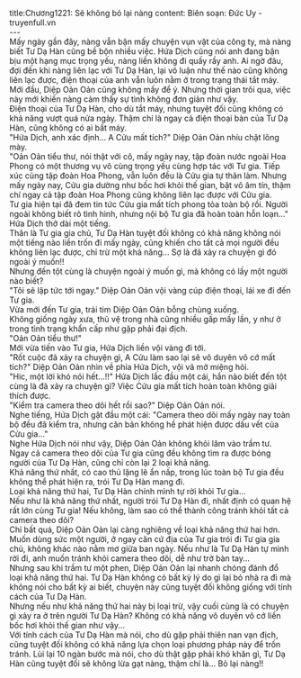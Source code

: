 title:Chương1221: Sẽ không bỏ lại nàng
content:
Biên soạn: Đức Uy - truyenfull.vn<br>---<br>Mấy ngày gần đây, nàng vẫn bận mấy chuyện vụn vặt của công ty, mà nàng biết Tư Dạ Hàn cũng bề bộn nhiều việc. Hứa Dịch cũng nói anh đang bận bịu một hạng mục trọng yếu, nàng liền không đi quấy rầy anh. Ai ngờ đâu, đợi đến khi nàng liên lạc với Tư Dạ Hàn, lại vô luận như thế nào cũng không liên lạc được, điện thoại của anh vẫn luôn nằm ở trong trạng thái tắt máy.<br>Mới đầu, Diệp Oản Oản cũng không mấy để ý. Nhưng thời gian trôi qua, việc này mới khiến nàng cảm thấy sự tình không đơn giản như vậy.<br>Điện thoại của Tư Dạ Hàn, cho dù tắt máy, nhưng tuyệt đối cũng không có khả năng vượt quá nửa ngày. Thậm chí là ngay cả điện thoại bàn của Tư Dạ Hàn, cũng không có ai bắt máy.<br>"Hứa Dịch, anh xác định... A Cửu mất tích?" Diệp Oản Oản nhíu chặt lông mày.<br>"Oản Oản tiểu thư, nói thật với cô, mấy ngày nay, tập đoàn nước ngoài Hoa Phong có một thương vụ vô cùng trọng yếu cùng hợp tác với Tư gia. Tiếp xúc cùng tập đoàn Hoa Phong, vẫn luôn đều là Cửu gia tự thân làm. Nhưng mấy ngày nay, Cửu gia dường như bốc hơi khỏi thế gian, bặt vô âm tín, thậm chí ngay cả tập đoàn Hoa Phong cũng không liên lạc được với Cửu gia.<br>Tư gia hiện tại đã đem tin tức Cửu gia mất tích phong tỏa toàn bộ rồi. Người ngoài không biết rõ tình hình, nhưng nội bộ Tư gia đã hoàn toàn hỗn loạn..." Hứa Dịch thở dài một tiếng.<br>Thân là Tư gia gia chủ, Tư Dạ Hàn tuyệt đối không có khả năng không nói một tiếng nào liền trốn đi mấy ngày, cũng khiến cho tất cả mọi người đều không liên lạc được, chỉ trừ một khả năng... Sợ là đã xảy ra chuyện gì đó ngoài ý muốn!!<br>Nhưng đến tột cùng là chuyện ngoài ý muốn gì, mà không có lấy một người nào biết?<br>"Tôi sẽ lập tức tới ngay." Diệp Oản Oản vội vàng cúp điện thoại, lái xe đi đến Tư gia.<br>Vừa mới đến Tư gia, trái tim Diệp Oản Oản bỗng chùng xuống.<br>Không giống ngày xưa, thủ vệ trong nhà cũng nhiều gấp mấy lần, y như ở trong tình trạng khẩn cấp như gặp phải đại địch.<br>"Oản Oản tiểu thư!"<br>Mới vừa tiến vào Tư gia, Hứa Dịch liền vội vàng đi tới.<br>"Rốt cuộc đã xảy ra chuyện gì, A Cửu làm sao lại sẽ vô duyên vô cớ mất tích?" Diệp Oản Oản nhìn về phía Hứa Dịch, vội vã mở miệng hỏi.<br>"Hic, một lời khó nói hết...!!" Hứa Dịch lắc đầu một cái, hắn nào biết đến tột cùng là đã xảy ra chuyện gì? Việc Cửu gia mất tích hoàn toàn không giải thích được.<br>"Kiểm tra camera theo dõi hết rồi sao?" Diệp Oản Oản nói.<br>Nghe tiếng, Hứa Dịch gật đầu một cái: "Camera theo dõi mấy ngày nay toàn bộ đều đã kiểm tra, nhưng căn bản không hề phát hiện được dấu vết của Cửu gia..."<br>Nghe Hứa Dịch nói như vậy, Diệp Oản Oản không khỏi lâm vào trầm tư.<br>Ngay cả camera theo dõi của Tư gia cũng đều không tìm ra được bóng người của Tư Dạ Hàn, cũng chỉ còn lại 2 loại khả năng.<br>Khả năng thứ nhất, có cao thủ lặng lẽ ẩn nấp, trong lúc toàn bộ Tư gia đều không thể phát hiện ra, trói Tư Dạ Hàn mang đi.<br>Loại khả năng thứ hai, Tư Dạ Hàn chính mình tự rời khỏi Tư gia...<br>Nếu như là khả năng thứ nhất, người trói Tư Dạ Hàn đi, nhất định có quan hệ rất lớn cùng Tư gia! Nếu không, làm sao có thể thành công tránh khỏi tất cả camera theo dõi?<br>Chỉ bất quá, Diệp Oản Oản lại càng nghiêng về loại khả năng thứ hai hơn. Muốn dùng sức một người, ở ngay căn cứ địa của Tư gia trói đi Tư gia gia chủ, không khác nào nằm mơ giữa ban ngày. Nếu như là Tư Dạ Hàn tự mình rời đi, anh muốn tránh khỏi camera theo dõi, dễ như trở bàn tay...<br>Nhưng sau khi trầm tư một phen, Diệp Oản Oản lại nhanh chóng đánh đổ loại khả năng thứ hai. Tư Dạ Hàn không có bất kỳ lý do gì lại bỏ nhà ra đi mà không nói cho bất kỳ ai biết, chuyện này cũng tuyệt đối không giống với tính cách của Tư Dạ Hàn.<br>Nhưng nếu như khả năng thứ hai này bị loại trừ, vậy cuối cùng là có chuyện gì xảy ra ở trên người Tư Dạ Hàn? Không có khả năng vô duyên vô cớ liền bốc hơi khỏi thế gian như vậy...<br>Với tính cách của Tư Dạ Hàn mà nói, cho dù gặp phải thiên nan vạn địch, cũng tuyệt đối không có khả năng lựa chọn loại phương pháp này để trốn tránh. Lùi lại 10 ngàn bước mà nói, cho dù thật gặp phải khó khăn gì, Tư Dạ Hàn cũng tuyệt đối sẽ không lừa gạt nàng, thậm chí là... Bỏ lại nàng!!